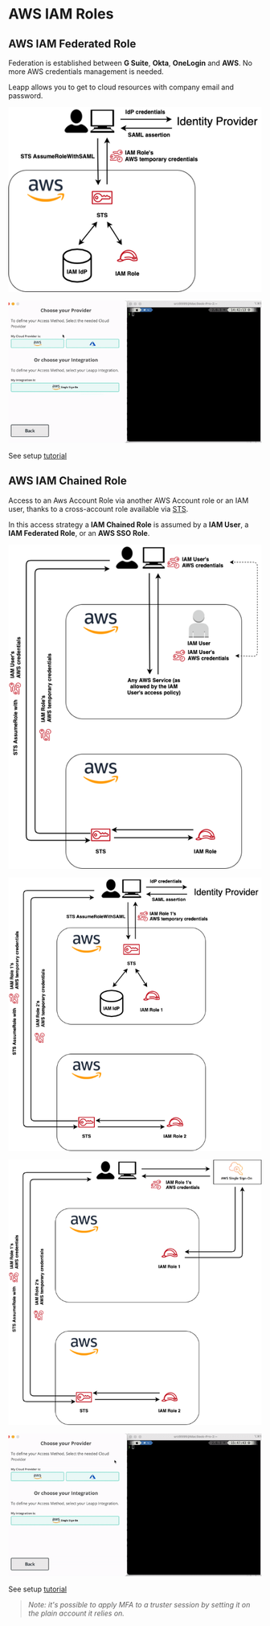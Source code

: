 # AWS IAM Roles

## AWS IAM Federated Role
Federation is established between **G Suite**, **Okta**, **OneLogin** and **AWS**. No more AWS credentials
management is needed.

Leapp allows you to get to cloud resources with company email and password.

![AWS IAM Role Access Schema](../../images/access_schemas/AWS_IAM_FEDERATED_ROLE_ACCESS_SCHEMA.png)

![AWS IAM Federated Role Access Use Case](../../videos/Federated.gif)

See setup [tutorial](../tutorials/aws/iam_federated_role/intro.md)

## AWS IAM Chained Role
Access to an Aws Account Role via another AWS Account role or an IAM user, thanks to a cross-account role available via [STS](https://docs.aws.amazon.com/STS/latest/APIReference/welcome.html).

In this access strategy a **IAM Chained Role** is assumed by a **IAM User**, a **IAM Federated Role**, or an **AWS SSO Role**.

![AWS IAM Chained Role from IAM User Access Schema](../../images/access_schemas/AWS_IAM_CHAINED_ROLE_FROM_USER_ACCESS_SCHEMA.png)

![AWS IAM Chained Role from IAM Federated Role Access Schema](../../images/access_schemas/AWS_IAM_CHAINED_ROLE_FROM_FEDERATED_ROLE_ACCESS_SCHEMA.png)

![AWS IAM Chained Role from AWS SSO Role Access Schema](../../images/access_schemas/AWS_IAM_CHAINED_ROLE_FROM_AWS_SSO_ROLE_ACCESS_SCHEMA.png)

![AWS IAM Chained Role Access Use Case](../../videos/Chained.gif)

See setup [tutorial](../tutorials/aws/iam_chained_role/intro.md)

> *Note: it's possible to apply MFA to a truster session by setting it on the plain account it relies on.*
